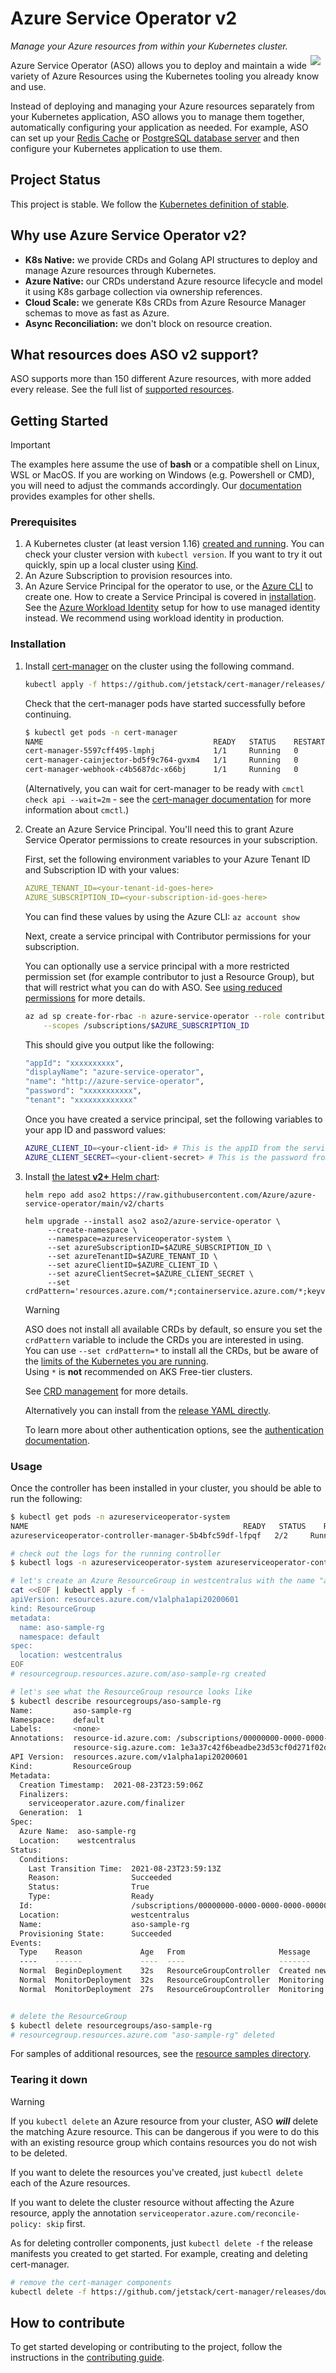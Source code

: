 # Azure Service Operator v2

*Manage your Azure resources from within your Kubernetes cluster.*

<img src="https://azure.github.io/azure-service-operator/favicons/favicon-128.png" style="float:right; margin: -8px 8px 8px 0px;"/>Azure Service Operator (ASO) allows you to deploy and maintain a wide variety of Azure Resources using the Kubernetes tooling you already know and use.

Instead of deploying and managing your Azure resources separately from your Kubernetes application, ASO allows you to manage them together, automatically configuring your application as needed. For example, ASO can set up your [Redis Cache](https://azure.github.io/azure-service-operator/reference/cache/) or [PostgreSQL database server](https://azure.github.io/azure-service-operator/reference/dbforpostgresql/) and then configure your Kubernetes application to use them.

## Project Status

This project is stable. We follow the [Kubernetes definition of stable](https://kubernetes.io/docs/reference/command-line-tools-reference/feature-gates/#feature-stages).

## Why use Azure Service Operator v2?

- **K8s Native:** we provide CRDs and Golang API structures to deploy and manage Azure resources through Kubernetes.
- **Azure Native:** our CRDs understand Azure resource lifecycle and model it using K8s garbage collection via ownership references.
- **Cloud Scale:** we generate K8s CRDs from Azure Resource Manager schemas to move as fast as Azure.
- **Async Reconciliation:** we don't block on resource creation.

## What resources does ASO v2 support?

ASO supports more than 150 different Azure resources, with more added every release. See the full list of [supported resources](https://azure.github.io/azure-service-operator/reference/).

## Getting Started

> [!IMPORTANT]
> The examples here assume the use of **bash** or a compatible shell on Linux, WSL or MacOS. If you are working on Windows (e.g. Powershell or CMD), you will need to adjust the commands accordingly. Our [documentation](https://azure.github.io/azure-service-operator/) provides examples for other shells.

### Prerequisites

1. A Kubernetes cluster (at least version 1.16) [created and running](https://kubernetes.io/docs/tutorials/kubernetes-basics/create-cluster/). You can check your cluster version with `kubectl version`. If you want to try it out quickly, spin up a local cluster using [Kind](https://kind.sigs.k8s.io).
2. An Azure Subscription to provision resources into.
3. An Azure Service Principal for the operator to use, or the [Azure CLI](https://docs.microsoft.com/en-us/cli/azure/?view=azure-cli-latest) to create one. How to create a Service Principal is covered in [installation](#installation).
   See the [Azure Workload Identity](https://azure.github.io/azure-service-operator/guide/authentication/credential-format/#azure-workload-identity) setup for how to use managed identity instead. We recommend using workload identity in production.

### Installation

1. Install [cert-manager](https://cert-manager.io/docs/installation/kubernetes/) on the cluster using the following command.

    ```bash
    kubectl apply -f https://github.com/jetstack/cert-manager/releases/download/v1.18.2/cert-manager.yaml
    ```

   Check that the cert-manager pods have started successfully before continuing.

   ```bash
   $ kubectl get pods -n cert-manager
   NAME                                      READY   STATUS    RESTARTS   AGE
   cert-manager-5597cff495-lmphj             1/1     Running   0          1m
   cert-manager-cainjector-bd5f9c764-gvxm4   1/1     Running   0          1m
   cert-manager-webhook-c4b5687dc-x66bj      1/1     Running   0          1m
   ```

   (Alternatively, you can wait for cert-manager to be ready with `cmctl check api --wait=2m` - see the [cert-manager documentation](https://cert-manager.io/docs/usage/cmctl/) for more information about `cmctl`.)

2. Create an Azure Service Principal. You'll need this to grant Azure Service Operator permissions to create resources in your subscription.

   First, set the following environment variables to your Azure Tenant ID and Subscription ID with your values:

   ```yaml
   AZURE_TENANT_ID=<your-tenant-id-goes-here>
   AZURE_SUBSCRIPTION_ID=<your-subscription-id-goes-here>
   ```

   You can find these values by using the Azure CLI: `az account show`

   Next, create a service principal with Contributor permissions for your subscription.

   You can optionally use a service principal with a more restricted permission set
   (for example contributor to just a Resource Group), but that will restrict what you can
   do with ASO. See [using reduced permissions](https://azure.github.io/azure-service-operator/guide/authentication/reducing-access/#using-a-credential-for-aso-with-reduced-permissions) for more details.

   ```bash
   az ad sp create-for-rbac -n azure-service-operator --role contributor \
       --scopes /subscriptions/$AZURE_SUBSCRIPTION_ID
   ```

   This should give you output like the following:

   ```bash
   "appId": "xxxxxxxxxx",
   "displayName": "azure-service-operator",
   "name": "http://azure-service-operator",
   "password": "xxxxxxxxxxx",
   "tenant": "xxxxxxxxxxxxx"
   ```

   Once you have created a service principal, set the following variables to your app ID and password values:

   ```bash
   AZURE_CLIENT_ID=<your-client-id> # This is the appID from the service principal we created.
   AZURE_CLIENT_SECRET=<your-client-secret> # This is the password from the service principal we created.
   ```

3. Install [the latest **v2+** Helm chart](https://github.com/Azure/azure-service-operator/tree/main/v2/charts):

   ```
   helm repo add aso2 https://raw.githubusercontent.com/Azure/azure-service-operator/main/v2/charts
   ```

   ```
   helm upgrade --install aso2 aso2/azure-service-operator \
        --create-namespace \
        --namespace=azureserviceoperator-system \
        --set azureSubscriptionID=$AZURE_SUBSCRIPTION_ID \
        --set azureTenantID=$AZURE_TENANT_ID \
        --set azureClientID=$AZURE_CLIENT_ID \
        --set azureClientSecret=$AZURE_CLIENT_SECRET \
        --set crdPattern='resources.azure.com/*;containerservice.azure.com/*;keyvault.azure.com/*;managedidentity.azure.com/*;eventhub.azure.com/*'
   ```

   > [!WARNING]
   > ASO does not install all available CRDs by default, so ensure you set the `crdPattern` variable to include the CRDs you are interested in using.  
   > You can use `--set crdPattern=*` to install all the CRDs, but be aware of the
   > [limits of the Kubernetes you are running](https://github.com/Azure/azure-service-operator/issues/2920).  
   > Using `*` is **not** recommended on AKS Free-tier clusters.
   >
   > See [CRD management](https://azure.github.io/azure-service-operator/guide/crd-management/) for more details.

   Alternatively you can install from the [release YAML directly](https://azure.github.io/azure-service-operator/guide/installing-from-yaml/).

   To learn more about other authentication options, see the [authentication documentation](https://azure.github.io/azure-service-operator/guide/authentication/).

### Usage

Once the controller has been installed in your cluster, you should be able to run the following:

```bash
$ kubectl get pods -n azureserviceoperator-system
NAME                                                READY   STATUS    RESTARTS   AGE
azureserviceoperator-controller-manager-5b4bfc59df-lfpqf   2/2     Running   0          24s

# check out the logs for the running controller
$ kubectl logs -n azureserviceoperator-system azureserviceoperator-controller-manager-5b4bfc59df-lfpqf manager 

# let's create an Azure ResourceGroup in westcentralus with the name "aso-sample-rg"
cat <<EOF | kubectl apply -f -
apiVersion: resources.azure.com/v1alpha1api20200601
kind: ResourceGroup
metadata:
  name: aso-sample-rg
  namespace: default
spec:
  location: westcentralus
EOF
# resourcegroup.resources.azure.com/aso-sample-rg created

# let's see what the ResourceGroup resource looks like
$ kubectl describe resourcegroups/aso-sample-rg
Name:         aso-sample-rg
Namespace:    default
Labels:       <none>
Annotations:  resource-id.azure.com: /subscriptions/00000000-0000-0000-0000-000000000000/resourceGroups/aso-sample-rg
              resource-sig.azure.com: 1e3a37c42f6beadbe23d53cf0d271f02d2805d6e295a7e13d5f07bda1fc5b800
API Version:  resources.azure.com/v1alpha1api20200601
Kind:         ResourceGroup
Metadata:
  Creation Timestamp:  2021-08-23T23:59:06Z
  Finalizers:
    serviceoperator.azure.com/finalizer
  Generation:  1
Spec:
  Azure Name:  aso-sample-rg
  Location:    westcentralus
Status:
  Conditions:
    Last Transition Time:  2021-08-23T23:59:13Z
    Reason:                Succeeded
    Status:                True
    Type:                  Ready
  Id:                      /subscriptions/00000000-0000-0000-0000-000000000000/resourceGroups/aso-sample-rg
  Location:                westcentralus
  Name:                    aso-sample-rg
  Provisioning State:      Succeeded
Events:
  Type    Reason             Age   From                     Message
  ----    ------             ----  ----                     -------
  Normal  BeginDeployment    32s   ResourceGroupController  Created new deployment to Azure with ID "/subscriptions/00000000-0000-0000-0000-000000000000/providers/Microsoft.Resources/deployments/k8s_1629763146_19a8f8c2-046e-11ec-8e54-3eec50af7c79"
  Normal  MonitorDeployment  32s   ResourceGroupController  Monitoring Azure deployment ID="/subscriptions/00000000-0000-0000-0000-000000000000/providers/Microsoft.Resources/deployments/k8s_1629763146_19a8f8c2-046e-11ec-8e54-3eec50af7c79", state="Accepted"
  Normal  MonitorDeployment  27s   ResourceGroupController  Monitoring Azure deployment ID="/subscriptions/00000000-0000-0000-0000-000000000000/providers/Microsoft.Resources/deployments/k8s_1629763146_19a8f8c2-046e-11ec-8e54-3eec50af7c79", state="Succeeded"


# delete the ResourceGroup
$ kubectl delete resourcegroups/aso-sample-rg
# resourcegroup.resources.azure.com "aso-sample-rg" deleted
```

For samples of additional resources, see the [resource samples directory](https://github.com/Azure/azure-service-operator/tree/main/v2/samples).

### Tearing it down

> [!WARNING]
> If you `kubectl delete` an Azure resource from your cluster, ASO ***will*** delete the matching Azure resource. This can
> be dangerous if you were to do this with an existing resource group which contains resources you do not wish to be deleted.

If you want to delete the resources you've created, just `kubectl delete` each of the Azure
resources.

If you want to delete the cluster resource without affecting the Azure resource, apply the annotation `serviceoperator.azure.com/reconcile-policy: skip` first.

As for deleting controller components, just `kubectl delete -f` the release manifests you created
to get started. For example, creating and deleting cert-manager.

```bash
# remove the cert-manager components
kubectl delete -f https://github.com/jetstack/cert-manager/releases/download/v1.18.2/cert-manager.yaml
```

## How to contribute

To get started developing or contributing to the project, follow the instructions in the [contributing guide](https://azure.github.io/azure-service-operator/contributing/).
